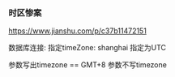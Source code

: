 ### 时区惨案
https://www.jianshu.com/p/c37b11472151

数据库连接:  指定timeZone: shanghai
           指定为UTC
           
参数写出timezone == GMT+8
参数不写timezone          

